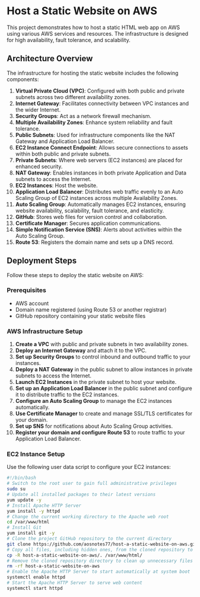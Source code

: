 # Host a Static Website on AWS

This project demonstrates how to host a static HTML web app on AWS using various AWS services and resources. The infrastructure is designed for high availability, fault tolerance, and scalability.

## Architecture Overview

The infrastructure for hosting the static website includes the following components:

1. **Virtual Private Cloud (VPC)**: Configured with both public and private subnets across two different availability zones.
2. **Internet Gateway**: Facilitates connectivity between VPC instances and the wider Internet.
3. **Security Groups**: Act as a network firewall mechanism.
4. **Multiple Availability Zones**: Enhance system reliability and fault tolerance.
5. **Public Subnets**: Used for infrastructure components like the NAT Gateway and Application Load Balancer.
6. **EC2 Instance Connect Endpoint**: Allows secure connections to assets within both public and private subnets.
7. **Private Subnets**: Where web servers (EC2 instances) are placed for enhanced security.
8. **NAT Gateway**: Enables instances in both private Application and Data subnets to access the Internet.
9. **EC2 Instances**: Host the website.
10. **Application Load Balancer**: Distributes web traffic evenly to an Auto Scaling Group of EC2 instances across multiple Availability Zones.
11. **Auto Scaling Group**: Automatically manages EC2 instances, ensuring website availability, scalability, fault tolerance, and elasticity.
12. **GitHub**: Stores web files for version control and collaboration.
13. **Certificate Manager**: Secures application communications.
14. **Simple Notification Service (SNS)**: Alerts about activities within the Auto Scaling Group.
15. **Route 53**: Registers the domain name and sets up a DNS record.

## Deployment Steps

Follow these steps to deploy the static website on AWS:

### Prerequisites

- AWS account
- Domain name registered (using Route 53 or another registrar)
- GitHub repository containing your static website files

### AWS Infrastructure Setup

1. **Create a VPC** with public and private subnets in two availability zones.
2. **Deploy an Internet Gateway** and attach it to the VPC.
3. **Set up Security Groups** to control inbound and outbound traffic to your instances.
4. **Deploy a NAT Gateway** in the public subnet to allow instances in private subnets to access the Internet.
5. **Launch EC2 Instances** in the private subnet to host your website.
6. **Set up an Application Load Balancer** in the public subnet and configure it to distribute traffic to the EC2 instances.
7. **Configure an Auto Scaling Group** to manage the EC2 instances automatically.
8. **Use Certificate Manager** to create and manage SSL/TLS certificates for your domain.
9. **Set up SNS** for notifications about Auto Scaling Group activities.
10. **Register your domain and configure Route 53** to route traffic to your Application Load Balancer.

### EC2 Instance Setup

Use the following user data script to configure your EC2 instances:

```bash
#!/bin/bash
# Switch to the root user to gain full administrative privileges
sudo su
# Update all installed packages to their latest versions
yum update -y
# Install Apache HTTP Server
yum install -y httpd
# Change the current working directory to the Apache web root
cd /var/www/html
# Install Git
yum install git -y
# Clone the project GitHub repository to the current directory
git clone https://github.com/aosnotes77/host-a-static-website-on-aws.git
# Copy all files, including hidden ones, from the cloned repository to the Apache web root
cp -R host-a-static-website-on-aws/. /var/www/html/
# Remove the cloned repository directory to clean up unnecessary files
rm -rf host-a-static-website-on-aws
# Enable the Apache HTTP Server to start automatically at system boot
systemctl enable httpd
# Start the Apache HTTP Server to serve web content
systemctl start httpd
